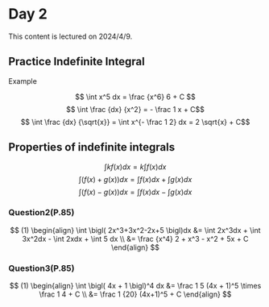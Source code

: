 # Day 2
This content is lectured on 2024/4/9.

## Practice Indefinite Integral

Example

$$ \int x^5 dx = \frac {x^6} 6 + C  $$
$$ \int \frac {dx} {x^2} = - \frac 1 x + C$$
$$ \int \frac {dx} {\sqrt{x}} = \int x^{- \frac 1 2} dx = 2 \sqrt{x} + C$$

## Properties of indefinite integrals

$$ \int k f(x)dx = k \int f(x)dx $$
$$ \int \bigl( f(x)+g(x) \bigl)dx = \int f(x)dx + \int g(x)dx  $$
$$ \int \bigl( f(x)-g(x) \bigl)dx = \int f(x)dx - \int g(x)dx  $$

### Question2(P.85)
$$ 
(1) 
\begin{align}
\int \bigl( 2x^3+3x^2-2x+5 \bigl)dx &= \int 2x^3dx + \int 3x^2dx - \int 2xdx + \int 5 dx \\
&= \frac {x^4} 2 + x^3 - x^2 + 5x + C
\end{align}
$$

### Question3(P.85)
$$
(1) 
\begin{align}
\int \bigl( 4x + 1 \bigl)^4 dx &= \frac 1 5 (4x + 1)^5 \times \frac 1 4 + C \\
&= \frac 1 {20} (4x+1)^5 + C
\end{align}
$$